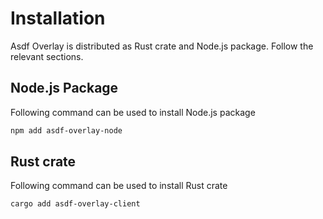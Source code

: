 # Installation
Asdf Overlay is distributed as Rust crate and Node.js package.
Follow the relevant sections.

## Node.js Package
Following command can be used to install Node.js package
```bash
npm add asdf-overlay-node
```

## Rust crate
Following command can be used to install Rust crate
```bash
cargo add asdf-overlay-client
```
